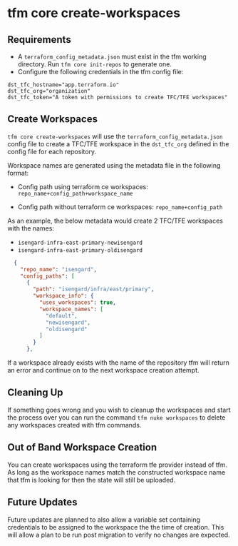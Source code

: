 # tfm core create-workspaces

## Requirements

- A `terraform_config_metadata.json` must exist in the tfm working directory. Run `tfm core init-repos` to generate one.
- Configure the following credentials in the tfm config file:

```hcl
dst_tfc_hostname="app.terraform.io"
dst_tfc_org="organization"
dst_tfc_token="A token with permissions to create TFC/TFE workspaces"
```

## Create Workspaces

`tfm core create-workspaces` will use the `terraform_config_metadata.json` config file to create a TFC/TFE workspace in the `dst_tfc_org` defined in the config file for each repository.

Workspace names are generated using the metadata file in the following format:

- Config path using terraform ce workspaces:
`repo_name+config_path+workspace_name`

- Config path without terraform ce workspaces:
`repo_name+config_path`

As an example, the below metadata would create 2 TFC/TFE workspaces with the names:

- `isengard-infra-east-primary-newisengard`
- `isengard-infra-east-primary-oldisengard`

```json
  {
    "repo_name": "isengard",
    "config_paths": [
      {
        "path": "isengard/infra/east/primary",
        "workspace_info": {
          "uses_workspaces": true,
          "workspace_names": [
            "default",
            "newisengard",
            "oldisengard"
          ]
        }
      },
```

If a workspace already exists with the name of the repository tfm will return an error and continue on to the next workspace creation attempt.

## Cleaning Up

If something goes wrong and you wish to cleanup the workspaces and start the process over you can run the command `tfm nuke workspaces` to delete any workspaces created with tfm commands.

## Out of Band Workspace Creation

You can create workspaces using the terraform tfe provider instead of tfm. As long as the workspace names match the constructed workspace name that tfm is looking for then the state will still be uploaded.

## Future Updates

Future updates are planned to also allow a variable set containing credentials to be assigned to the workspace the the time of creation. This will allow a plan to be run post migration to verify no changes are expected.
